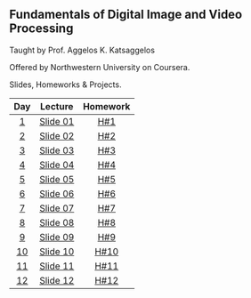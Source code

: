 ## Fundamentals of Digital Image and Video Processing

Taught by Prof. Aggelos K. Katsaggelos

Offered by Northwestern University on Coursera.

Slides, Homeworks & Projects.

Day | Lecture | Homework
:-: | --- | :-: 
[1](https://github.com/PatimaDA/FDIVP/tree/master/Day%2001) | [Slide 01](https://github.com/PatimaDA/FDIVP/blob/master/Day%2001/Slide%2001.pdf) | [H#1](https://github.com/PatimaDA/FDIVP/blob/master/Day%2001/Homework%201.pdf) 
[2](https://github.com/PatimaDA/FDIVP/tree/master/Day%2002) | [Slide 02](https://github.com/PatimaDA/FDIVP/blob/master/Day%2002/Slide%2002.pdf) | [H#2](https://github.com/PatimaDA/FDIVP/blob/master/Day%2002/Homework%202.pdf) 
[3](https://github.com/PatimaDA/FDIVP/tree/master/Day%2003) | [Slide 03](https://github.com/PatimaDA/FDIVP/blob/master/Day%2003/Slide%2003.pdf) | [H#3](https://github.com/PatimaDA/FDIVP/blob/master/Day%2003/Homework%203.pdf) 
[4](https://github.com/PatimaDA/FDIVP/tree/master/Day%2004) | [Slide 04](https://github.com/PatimaDA/FDIVP/blob/master/Day%2004/Slide%2004.pdf) | [H#4](https://github.com/PatimaDA/FDIVP/blob/master/Day%2004/Homework%204.pdf) 
[5](https://github.com/PatimaDA/FDIVP/tree/master/Day%2005) | [Slide 05](https://github.com/PatimaDA/FDIVP/blob/master/Day%2005/Slide%2005.pdf) | [H#5](https://github.com/PatimaDA/FDIVP/blob/master/Day%20015/Homework%205.pdf) 
[6](https://github.com/PatimaDA/FDIVP/tree/master/Day%2006) | [Slide 06](https://github.com/PatimaDA/FDIVP/blob/master/Day%2006/Slide%2006.pdf) | [H#6](https://github.com/PatimaDA/FDIVP/blob/master/Day%2006/Homework%206.pdf) 
[7](https://github.com/PatimaDA/FDIVP/tree/master/Day%2007) | [Slide 07](https://github.com/PatimaDA/FDIVP/blob/master/Day%2007/Slide%2007.pdf) | [H#7](https://github.com/PatimaDA/FDIVP/blob/master/Day%2007/Homework%207.pdf) 
[8](https://github.com/PatimaDA/FDIVP/tree/master/Day%2008) | [Slide 08](https://github.com/PatimaDA/FDIVP/blob/master/Day%2008/Slide%2008.pdf) | [H#8](https://github.com/PatimaDA/FDIVP/blob/master/Day%2008/Homework%208.pdf) 
[9](https://github.com/PatimaDA/FDIVP/tree/master/Day%2009) | [Slide 09](https://github.com/PatimaDA/FDIVP/blob/master/Day%2009/Slide%2009.pdf) | [H#9](https://github.com/PatimaDA/FDIVP/blob/master/Day%2009/Homework%209.pdf) 
[10](https://github.com/PatimaDA/FDIVP/tree/master/Day%2010) | [Slide 10](https://github.com/PatimaDA/FDIVP/blob/master/Day%2010/Slide%2010.pdf) | [H#10](https://github.com/PatimaDA/FDIVP/blob/master/Day%2010/Homework%2010.pdf) 
[11](https://github.com/PatimaDA/FDIVP/tree/master/Day%2011) | [Slide 11](https://github.com/PatimaDA/FDIVP/blob/master/Day%2011/Slide%2011.pdf) | [H#11](https://github.com/PatimaDA/FDIVP/blob/master/Day%2011/Homework%2011.pdf) 
[12](https://github.com/PatimaDA/FDIVP/tree/master/Day%2012) | [Slide 12](https://github.com/PatimaDA/FDIVP/blob/master/Day%2012/Slide%2012.pdf) | [H#12](https://github.com/PatimaDA/FDIVP/blob/master/Day%2012/Homework%2012.pdf) 
